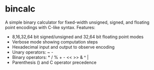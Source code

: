 # bincalc
A simple binary calculator for fixed-width unsigned, signed, and floating point encodings with C-like syntax.
Features:
* 8,16,32,64 bit signed/unsigned and 32,64 bit floating point modes
* Verbose mode showing computation steps
* Hexadecimal input and output to observe encoding
* Unary operators: ~ -
* Binary operators: * / % + - << >> & ^ |
* Parenthesis () and C operator precedence
